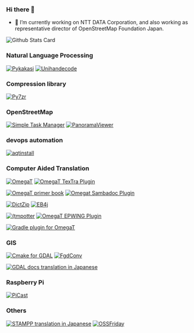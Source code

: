 ### Hi there 👋

- 🔭 I’m currently working on NTT DATA  Corporation,  and also working as representative director of OpenStreetMap Foundation Japan.

![Github Stats Card](https://github-readme-stats.vercel.app/api?username=miurahr&show_icons=true)


### Natural Language Processing

[![Pykakasi](https://github-readme-stats.vercel.app/api/pin/?username=miurahr&repo=pykakasi)](https://github.com/miurahr/pykakasi)
[![Unihandecode](https://github-readme-stats.vercel.app/api/pin/?username=miurahr&repo=unihandecode)](https://github.com/miurahr/unihandecode)

### Compression library

[![Py7zr](https://github-readme-stats.vercel.app/api/pin/?username=miurahr&repo=py7zr)](https://github.com/miurahr/py7zr)

### OpenStreetMap

[![Simple Task Manager](https://github-readme-stats.vercel.app/api/pin/?username=miurahr&repo=simple-task-manager)](https://github.com/miurahr/simple-task-manager)
[![PanoramaViewer](https://github-readme-stats.vercel.app/api/pin/?username=miurahr&repo=panoramaviewer)](https://github.com/miurahr/panoramaviewer)


### devops automation

[![aqtinstall](https://github-readme-stats.vercel.app/api/pin/?username=miurahr&repo=aqtinstall)](https://github.com/miurahr/aqtinstall)


### Computer Aided Translation


[![OmegaT](https://github-readme-stats.vercel.app/api/pin/?username=omegat-org&repo=omegat)](https://github.com/omegat-org/omegat)
[![OmegaT TexTra Plugin](https://github-readme-stats.vercel.app/api/pin/?username=miurahr&repo=omegat-textra-plugin)](https://github.com/miurahr/omegat-textra-plugin)

[![OmegaT primer book](https://github-readme-stats.vercel.app/api/pin/?username=miurahr&repo=omegat-for-cat-beginners)](https://github.com/miurahr/omegat-for-cat-beginners)
[![Omegat Sambadoc Plugin](https://github-readme-stats.vercel.app/api/pin/?username=miurahr&repo=omegat-sambadoc-plugin)](https://github.com/miurahr/omegat-sambadoc-plugin)

[![DictZip](https://github-readme-stats.vercel.app/api/pin/?username=dictzip&repo=dictzip-java)](https://github.com/dictzip/dictzip-java)
[![EB4j](https://github-readme-stats.vercel.app/api/pin/?username=eb4j&repo=eb4j)](https://github.com/eb4j/eb4j)

[![(tmpotter](https://github-readme-stats.vercel.app/api/pin/?username=miurahr&repo=tmpotter)](https://github.com/miurahr/tmpotter)
[![OmegaT EPWING Plugin](https://github-readme-stats.vercel.app/api/pin/?username=miurahr&repo=omegat-plugin-epwing)](https://github.com/miurahr/omegat-plugin-epwing)

[![Gradle plugin for OmegaT](https://github-readme-stats.vercel.app/api/pin/?username=miurahr&repo=gradle-omegat-plugin)](https://github.com/miurahr/gradle-omegat-plugin)

### GIS

[![Cmake for GDAL](https://github-readme-stats.vercel.app/api/pin/?username=miurahr&repo=cmake4gdal)](https://github.com/miurahr/cmake4gdal)
[![FgdConv](https://github-readme-stats.vercel.app/api/pin/?username=miurahr&repo=fgdconv)](https://github.com/miurahr/fgdconv)

[![GDAL docs translation in Japanese](https://github-readme-stats.vercel.app/api/pin/?username=miurahr&repo=gdal_docs_ja)](https://github.com/miurahr/gdal_docs_ja)


### Raspberry Pi

[![PiCast](https://github-readme-stats.vercel.app/api/pin/?username=miurahr&repo=picast)](https://github.com/miurahr/picast)


### Others

[![STAMPP translation in Japanese](https://github-readme-stats.vercel.app/api/pin/?username=miurahr&repo=stampp-trans-ja)](https://github.com/miurahr/stampp-trans-ja)
[![OSSFriday](https://github-readme-stats.vercel.app/api/pin/?username=github&repo=ossfriday)](https://github.com/github/ossfriday)
